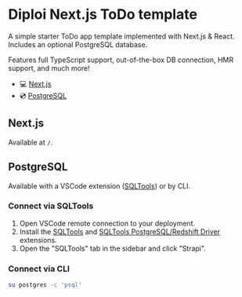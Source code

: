 # Diploi Next.js ToDo template

A simple starter ToDo app template implemented with Next.js & React.   
Includes an optional PostgreSQL database.

Features full TypeScript support, out-of-the-box DB connection, HMR support, and much more!

- 💻 [Next.js](https://nextjs.org/)
- 💿 [PostgreSQL](https://www.postgresql.org/)

## Next.js

Available at `/`.

## PostgreSQL

Available with a VSCode extension ([SQLTools](https://marketplace.visualstudio.com/items?itemName=mtxr.sqltools)) or by CLI.

### Connect via SQLTools

1. Open VSCode remote connection to your deployment.
2. Install the [SQLTools](https://marketplace.visualstudio.com/items?itemName=mtxr.sqltools) and [SQLTools PostgreSQL/Redshift Driver](https://marketplace.visualstudio.com/items?itemName=mtxr.sqltools-driver-pg) extensions.
3. Open the "SQLTools" tab in the sidebar and click "Strapi".

### Connect via CLI

```bash
su postgres -c 'psql'
```
